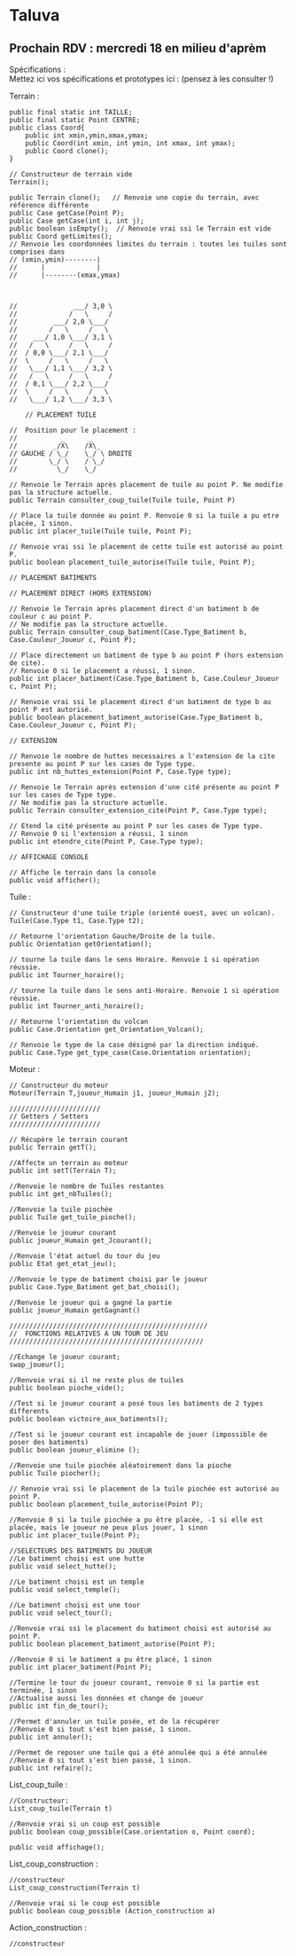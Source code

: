 # Taluva

## Prochain RDV : mercredi 18 en  milieu d'aprèm

Spécifications :  
Mettez ici vos spécifications et prototypes ici : (pensez à les consulter !)

Terrain :

	public final static int TAILLE;
	public final static Point CENTRE;
	public class Coord{
		public int xmin,ymin,xmax,ymax;
		public Coord(int xmin, int ymin, int xmax, int ymax);
		public Coord clone();
	}

	// Constructeur de terrain vide  
	Terrain();
	
	public Terrain clone();   // Renvoie une copie du terrain, avec référence différente
	public Case getCase(Point P);
	public Case getCase(int i, int j);
	public boolean isEmpty();  // Renvoie vrai ssi le Terrain est vide
	public Coord getLimites();
	// Renvoie les coordonnées limites du terrain : toutes les tuiles sont comprises dans
	// (xmin,ymin)--------|
	//      |             |
	//      |--------(xmax,ymax)
	

	
	//              ___/ 3,0 \
	//             /   \     /
	//         ___/ 2,0 \___/
	//        /   \     /   \
	//    ___/ 1,0 \___/ 3,1 \
	//   /	 \     /   \     /
	//  / 0,0 \___/ 2,1 \___/
	//  \     /   \     /   \
	//   \___/ 1,1 \___/ 3,2 \
	//   /   \     /   \     /
	//  / 0,1 \___/ 2,2 \___/
	//  \     /   \     /   \
	//   \___/ 1,2 \___/ 3,3 \
	
		// PLACEMENT TUILE
		
	//	Position pour le placement :
	//           _      _
	//         _/X\    /X\_
	// GAUCHE / \_/    \_/ \ DROITE
	//        \_/ \    / \_/
	//          \_/    \_/
	
	// Renvoie le Terrain après placement de tuile au point P. Ne modifie pas la structure actuelle.
	public Terrain consulter_coup_tuile(Tuile tuile, Point P)
	
	// Place la tuile donnée au point P. Renvoie 0 si la tuile a pu etre placée, 1 sinon.
	public int placer_tuile(Tuile tuile, Point P);
	
	// Renvoie vrai ssi le placement de cette tuile est autorisé au point P.
	public boolean placement_tuile_autorise(Tuile tuile, Point P);
	
	// PLACEMENT BATIMENTS
	
	// PLACEMENT DIRECT (HORS EXTENSION)
	
	// Renvoie le Terrain après placement direct d'un batiment b de couleur c au point P.
	// Ne modifie pas la structure actuelle.
	public Terrain consulter_coup_batiment(Case.Type_Batiment b, Case.Couleur_Joueur c, Point P);
	
	// Place directement un batiment de type b au point P (hors extension de cite).
	// Renvoie 0 si le placement a réussi, 1 sinon.
	public int placer_batiment(Case.Type_Batiment b, Case.Couleur_Joueur c, Point P);
	
	// Renvoie vrai ssi le placement direct d'un batiment de type b au point P est autorisé.
	public boolean placement_batiment_autorise(Case.Type_Batiment b, Case.Couleur_Joueur c, Point P);
	
	// EXTENSION
	
	// Renvoie le nombre de huttes necessaires a l'extension de la cite presente au point P sur les cases de Type type.
	public int nb_huttes_extension(Point P, Case.Type type);
	
	// Renvoie le Terrain après extension d'une cité présente au point P sur les cases de Type type.
	// Ne modifie pas la structure actuelle.
	public Terrain consulter_extension_cite(Point P, Case.Type type);
	
	// Etend la cité présente au point P sur les cases de Type type.
	// Renvoie 0 si l'extension a réussi, 1 sinon
	public int etendre_cite(Point P, Case.Type type);
	
	// AFFICHAGE CONSOLE
	
	// Affiche le terrain dans la console
	public void afficher();

Tuile :
  
	// Constructeur d'une tuile triple (orienté ouest, avec un volcan).
	Tuile(Case.Type t1, Case.Type t2); 
	
	// Retourne l'orientation Gauche/Droite de la tuile.
	public Orientation getOrientation();	
	
	// tourne la tuile dans le sens Horaire. Renvoie 1 si opération réussie.
	public int Tourner_horaire();
	
	// tourne la tuile dans le sens anti-Horaire. Renvoie 1 si opération réussie.
	public int Tourner_anti_horaire();
	
	// Retourne l'orientation du volcan
	public Case.Orientation get_Orientation_Volcan();
	
	// Renvoie le type de la case désigné par la direction indiqué.
	public Case.Type get_type_case(Case.Orientation orientation);


Moteur :
	
	// Constructeur du moteur
	Moteur(Terrain T,joueur_Humain j1, joueur_Humain j2);
	
	///////////////////////
	// Getters / Setters
	///////////////////////
	
	// Récupère le terrain courant
	public Terrain getT();
	
	//Affecte un terrain au moteur
	public int setT(Terrain T);
	
	//Renvoie le nombre de Tuiles restantes
	public int get_nbTuiles();
	
	//Renvoie la tuile piochée 
	public Tuile get_tuile_pioche();
	
	//Renvoie le joueur courant
	public joueur_Humain get_Jcourant();
	
	//Renvoie l'état actuel du tour du jeu
	public Etat get_etat_jeu();
	
	//Renvoie le type de batiment choisi par le joueur
	public Case.Type_Batiment get_bat_choisi();
	
	//Renvoie le joueur qui a gagné la partie
	public joueur_Humain getGagnant()
	
	//////////////////////////////////////////////////
	//	FONCTIONS RELATIVES A UN TOUR DE JEU
	/////////////////////////////////////////////////
	
	//Echange le joueur courant;
	swap_joueur();

	//Renvoie vrai si il ne reste plus de tuiles
	public boolean pioche_vide();
	
	//Test si le joueur courant a posé tous les batiments de 2 types differents
	public boolean victoire_aux_batiments();
	
	//Test si le joueur courant est incapable de jouer (impossible de poser des batiments)
	public boolean joueur_elimine ();
	
	//Renvoie une tuile piochée aléatoirement dans la pioche
	public Tuile piocher();
	
	// Renvoie vrai ssi le placement de la tuile piochée est autorisé au point P.
	public boolean placement_tuile_autorise(Point P);
	
	//Renvoie 0 si la tuile piochée a pu être placée, -1 si elle est placée, mais le joueur ne peux plus jouer, 1 sinon
	public int placer_tuile(Point P);
	
	//SELECTEURS DES BATIMENTS DU JOUEUR
	//Le batiment choisi est une hutte
	public void select_hutte();
	
	//Le batiment choisi est un temple
	public void select_temple();
	
	//Le batiment choisi est une tour
	public void select_tour();
	
	//Renvoie vrai ssi le placement du batiment choisi est autorisé au point P.
	public boolean placement_batiment_autorise(Point P);
	
	//Renvoie 0 si le batiment a pu être placé, 1 sinon
	public int placer_batiment(Point P);
	
	//Termine le tour du joueur courant, renvoie 0 si la partie est terminée, 1 sinon
	//Actualise aussi les données et change de joueur
	public int fin_de_tour();
	
	//Permet d'annuler un tuile posée, et de la récupérer
	//Renvoie 0 si tout s'est bien passé, 1 sinon.
	public int annuler();
	
	//Permet de reposer une tuile qui a été annulée qui a été annulée
	//Renvoie 0 si tout s'est bien passé, 1 sinon.
	public int refaire();
	
List_coup_tuile :
	
	//Constructeur:
	List_coup_tuile(Terrain t)
	
	//Renvoie vrai si un coup est possible
	public boolean coup_possible(Case.orientation o, Point coord);
	
	public void affichage();
	
List_coup_construction :
	
	//constructeur
	List_coup_construction(Terrain t)
	
	//Renvoie vrai si le coup est possible
	public boolean coup_possible (Action_construction a)
	
Action_construction :

	//constructeur
	
